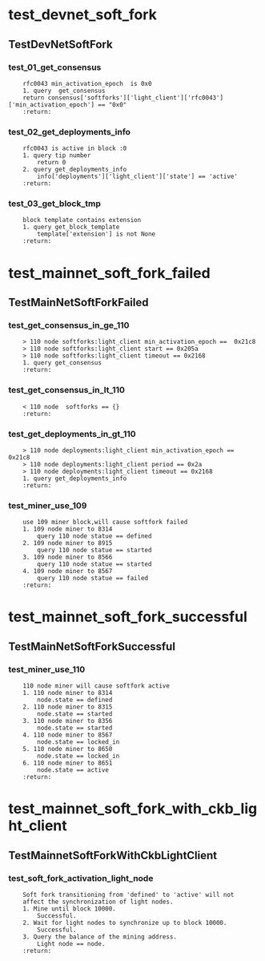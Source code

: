 # test_devnet_soft_fork
## TestDevNetSoftFork
### test_01_get_consensus

        rfc0043 min_activation_epoch  is 0x0
        1. query  get_consensus
        return consensus['softforks']['light_client']['rfc0043']['min_activation_epoch'] == "0x0"
        :return:
        
### test_02_get_deployments_info

        rfc0043 is active in block :0
        1. query tip number
            return 0
        2. query get_deployments_info
            info['deployments']['light_client']['state'] == 'active'
        :return:
        
### test_03_get_block_tmp

        block template contains extension
        1. query get_block_template
            template['extension'] is not None
        :return:
        
# test_mainnet_soft_fork_failed
## TestMainNetSoftForkFailed
### test_get_consensus_in_ge_110

        > 110 node softforks:light_client min_activation_epoch ==  0x21c8
        > 110 node softforks:light_client start == 0x205a
        > 110 node softforks:light_client timeout == 0x2168
        1. query get_consensus
        :return:
        
### test_get_consensus_in_lt_110

        < 110 node  softforks == {}
        :return:
        
### test_get_deployments_in_gt_110

        > 110 node deployments:light_client min_activation_epoch ==  0x21c8
        > 110 node deployments:light_client period == 0x2a
        > 110 node deployments:light_client timeout == 0x2168
        1. query get_deployments_info
        :return:
        
### test_miner_use_109

        use 109 miner block,will cause softfork failed
        1. 109 node miner to 8314
            query 110 node statue == defined
        2. 109 node miner to 8915
            query 110 node statue == started
        3. 109 node miner to 8566
            query 110 node statue == started
        4. 109 node miner to 8567
            query 110 node statue == failed
        :return:
        
# test_mainnet_soft_fork_successful
## TestMainNetSoftForkSuccessful
### test_miner_use_110

        110 node miner will cause softfork active
        1. 110 node miner to 8314
            node.state == defined
        2. 110 node miner to 8315
            node.state == started
        3. 110 node miner to 8356
            node.state == started
        4. 110 node miner to 8567
            node.state == locked_in
        5. 110 node miner to 8650
            node.state == locked_in
        6. 110 node miner to 8651
            node.state == active
        :return:
        
# test_mainnet_soft_fork_with_ckb_light_client
## TestMainnetSoftForkWithCkbLightClient
### test_soft_fork_activation_light_node

        Soft fork transitioning from 'defined' to 'active' will not
        affect the synchronization of light nodes.
        1. Mine until block 10000.
            Successful.
        2. Wait for light nodes to synchronize up to block 10000.
            Successful.
        3. Query the balance of the mining address.
            Light node == node.
        :return:
        
